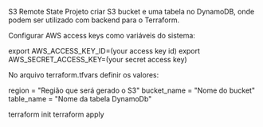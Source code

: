S3 Remote State
Projeto criar S3 bucket e uma tabela no DynamoDB, onde podem ser utilizado com backend para o Terraform.

Configurar AWS access keys como variáveis do sistema:

export AWS_ACCESS_KEY_ID=(your access key id)
export AWS_SECRET_ACCESS_KEY=(your secret access key)

No arquivo terraform.tfvars definir os valores:

region      = "Região que será gerado o S3"
bucket_name = "Nome do bucket"
table_name  = "Nome da tabela DynamoDb"


terraform init
terraform apply
